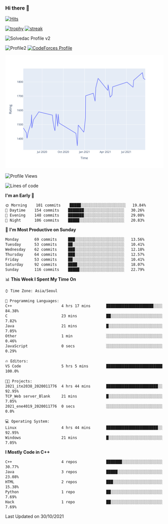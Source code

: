 ### Hi there 👋

<!--
**ingyu1008/ingyu1008** is a ✨ _special_ ✨ repository because its `README.md` (this file) appears on your GitHub profile.

Here are some ideas to get you started:

- 🔭 I’m currently working on ...
- 🌱 I’m currently learning ...
- 👯 I’m looking to collaborate on ...
- 🤔 I’m looking for help with ...
- 💬 Ask me about ...
- 📫 How to reach me: ...
- 😄 Pronouns: ...
- ⚡ Fun fact: ...
[![Github Profile](https://github-readme-stats.vercel.app/api?username=ingyu1008&count_private=true&hide=contribs,prs&show_icons=true&theme=vue-dark)](https://github.com/ingyu1008)  
-->
[![Hits](https://hits.seeyoufarm.com/api/count/incr/badge.svg?url=https%3A%2F%2Fgithub.com%2Fingyu1008)](https://github.com/ingyu1008)

[![trophy](https://github-profile-trophy.vercel.app/?username=ingyu1008&row=2&column=3&theme=flat)](https://github.com/ryo-ma/github-profile-trophy)
[![streak](https://github-readme-streak-stats.herokuapp.com/?user=ingyu1008)](https://github.com/ingyu1008)

<!-- ![Solvedac Profile](http://mazassumnida.wtf/api/v2/generate_badge?boj=ingyu1008) -->
![Solvedac Profile v2](https://github-readme-solvedac.hyp3rflow.vercel.app/api/?handle=ingyu1008)

![Profile2](https://github-readme-stats.vercel.app/api?username=ingyu1008&show_icons=true&hide_border=true&count_private=true)
[![CodeForces Profile](http://cf.leed.at?id=MatWhyTle)](https://codeforces.com/profile/MatWhyTle)

![Codeforces Graph](https://github.com/ingyu1008/Algorithm-Problem-Solving/blob/master/cfStats.svg)

<!--START_SECTION:waka-->
![Profile Views](http://img.shields.io/badge/Profile%20Views-97-blue)

![Lines of code](https://img.shields.io/badge/From%20Hello%20World%20I%27ve%20Written-222511%20lines%20of%20code-blue)

**I'm an Early 🐤** 

```text
🌞 Morning    101 commits    █████░░░░░░░░░░░░░░░░░░░░   19.84% 
🌆 Daytime    154 commits    ███████░░░░░░░░░░░░░░░░░░   30.26% 
🌃 Evening    148 commits    ███████░░░░░░░░░░░░░░░░░░   29.08% 
🌙 Night      106 commits    █████░░░░░░░░░░░░░░░░░░░░   20.83%

```
📅 **I'm Most Productive on Sunday** 

```text
Monday       69 commits     ███░░░░░░░░░░░░░░░░░░░░░░   13.56% 
Tuesday      53 commits     ██░░░░░░░░░░░░░░░░░░░░░░░   10.41% 
Wednesday    62 commits     ███░░░░░░░░░░░░░░░░░░░░░░   12.18% 
Thursday     64 commits     ███░░░░░░░░░░░░░░░░░░░░░░   12.57% 
Friday       53 commits     ██░░░░░░░░░░░░░░░░░░░░░░░   10.41% 
Saturday     92 commits     ████░░░░░░░░░░░░░░░░░░░░░   18.07% 
Sunday       116 commits    █████░░░░░░░░░░░░░░░░░░░░   22.79%

```


📊 **This Week I Spent My Time On** 

```text
⌚︎ Time Zone: Asia/Seoul

💬 Programming Languages: 
C++                      4 hrs 17 mins       █████████████████████░░░░   84.38% 
C                        23 mins             ██░░░░░░░░░░░░░░░░░░░░░░░   7.82% 
Java                     21 mins             █░░░░░░░░░░░░░░░░░░░░░░░░   7.05% 
Other                    1 min               ░░░░░░░░░░░░░░░░░░░░░░░░░   0.46% 
JavaScript               0 secs              ░░░░░░░░░░░░░░░░░░░░░░░░░   0.29%

🔥 Editors: 
VS Code                  5 hrs 5 mins        █████████████████████████   100.0%

🐱‍💻 Projects: 
2021_ite2038_2020011776  4 hrs 44 mins       ███████████████████████░░   92.95% 
TCP_Web server_Blank     21 mins             █░░░░░░░░░░░░░░░░░░░░░░░░   7.05% 
2021_ene4019_2020011776  0 secs              ░░░░░░░░░░░░░░░░░░░░░░░░░   0.0%

💻 Operating System: 
Linux                    4 hrs 44 mins       ███████████████████████░░   92.95% 
Windows                  21 mins             █░░░░░░░░░░░░░░░░░░░░░░░░   7.05%

```

**I Mostly Code in C++** 

```text
C++                      4 repos             ███████░░░░░░░░░░░░░░░░░░   30.77% 
Java                     3 repos             █████░░░░░░░░░░░░░░░░░░░░   23.08% 
HTML                     2 repos             ███░░░░░░░░░░░░░░░░░░░░░░   15.38% 
Python                   1 repo              ██░░░░░░░░░░░░░░░░░░░░░░░   7.69% 
Hack                     1 repo              ██░░░░░░░░░░░░░░░░░░░░░░░   7.69%

```



 Last Updated on 30/10/2021
<!--END_SECTION:waka-->
